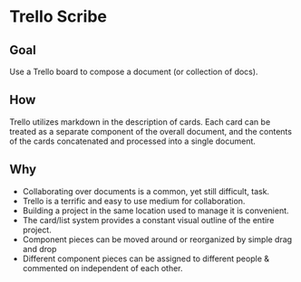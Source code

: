 # Trello Scribe

## Goal

Use a Trello board to compose a document (or collection of docs).

## How

Trello utilizes markdown in the description of cards. Each card can be treated as a separate component of the overall document, and the contents of the cards concatenated and processed into a single document.

## Why

- Collaborating over documents is a common, yet still difficult, task.
- Trello is a terrific and easy to use medium for collaboration.
- Building a project in the same location used to manage it is convenient.
- The card/list system provides a constant visual outline of the entire project.
- Component pieces can be moved around or reorganized by simple drag and drop
- Different component pieces can be assigned to different people & commented on independent of each other.
